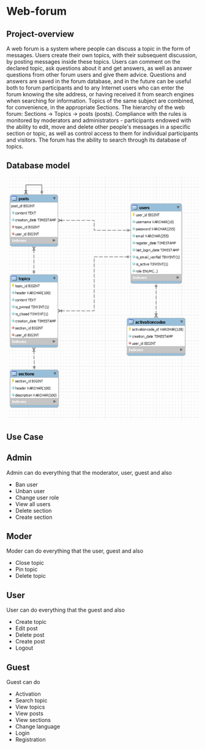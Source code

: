 # Web-forum

## Project-overview

A web forum is a system where people can discuss a topic in the form of messages. Users create their own topics, with their subsequent discussion, by posting messages inside these topics. Users can comment on the declared topic, ask questions about it and get answers, as well as answer questions from other forum users and give them advice. Questions and answers are saved in the forum database, and in the future can be useful both to forum participants and to any Internet users who can enter the forum knowing the site address, or having received it from search engines when searching for information. Topics of the same subject are combined, for convenience, in the appropriate Sections. The hierarchy of the web forum: Sections -> Topics -> posts (posts). Compliance with the rules is monitored by moderators and administrators - participants endowed with the ability to edit, move and delete other people's messages in a specific section or topic, as well as control access to them for individual participants and visitors. The forum has the ability to search through its database of topics.

## Database model

![Database model](https://github.com/andreyscherbin/WebProject/blob/master/images/DatabaseModel.PNG)

## Use Case

## Admin

 Admin can do everything that the moderator, user, guest and also
   * Ban user
   * Unban user
   * Change user role
   * View all users
   * Delete section
   * Create section

## Moder

 Moder can do everything that the user, guest and also
   * Close topic
   * Pin topic
   * Delete topic

## User

 User can do everything that the guest and also
   * Create topic
   * Edit post
   * Delete post
   * Create post
   * Logout

## Guest

 Guest can do
   * Activation
   * Search topic
   * View topics
   * View posts
   * View sections
   * Change language  
   * Login
   * Registration
